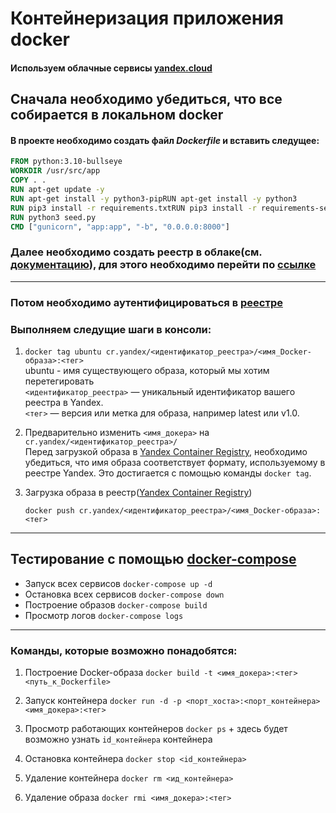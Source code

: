 # Контейнеризация приложения docker
#### Используем облачные сервисы [yandex.cloud](https://yandex.cloud/ru/)

## Сначала необходимо убедиться, что все собирается в локальном docker

#### В проекте необходимо создать файл ***Dockerfile*** и вставить следущее:

```dockerfile
FROM python:3.10-bullseye
WORKDIR /usr/src/app
COPY . .
RUN apt-get update -y
RUN apt-get install -y python3-pipRUN apt-get install -y python3
RUN pip3 install -r requirements.txtRUN pip3 install -r requirements-server.txt
RUN python3 seed.py
CMD ["gunicorn", "app:app", "-b", "0.0.0.0:8000"] 
```


### Далее необходимо создать реестр в облаке(см. [документацию](https://yandex.cloud/ru/docs/container-registry/operations/registry/registry-create)), для этого необходимо перейти по [ссылке](https://yandex.cloud/ru/docs/cli/quickstart#install)

--- 

### Потом необходимо аутентифицироваться в [реестре](https://yandex.cloud/ru/docs/container-registry/operations/authentication)

### Выполняем следущие шаги в консоли:

1. `docker tag ubuntu cr.yandex/<идентификатор_реестра>/<имя_Docker-образа>:<тег>` \
   ubuntu - имя существующего образа, который мы хотим перетегировать \
   `<идентификатор_реестра>` — уникальный идентификатор вашего реестра в Yandex. \
   `<тег>` — версия или метка для образа, например latest или v1.0. 

2. Предварительно изменить `<имя_докера>` на `cr.yandex/<идентификатор_реестра>/` \
   Перед загрузкой образа в [Yandex Container Registry](https://yandex.cloud/ru/docs/container-registry/), необходимо убедиться, что имя образа соответствует формату, используемому в реестре Yandex. Это достигается с помощью команды `docker tag`.
3. Загрузка образа в реестр([Yandex Container Registry](https://yandex.cloud/ru/docs/container-registry/)) 
   
   `docker push cr.yandex/<идентификатор_реестра>/<имя_Docker-образа>:<тег>`

--- 

## Тестирование с помощью [docker-compose](docker-compose.yml)
- Запуск всех сервисов
	`docker-compose up -d`
- Остановка всех сервисов
	`docker-compose down`
- Построение образов
	`docker-compose build`
- Просмотр логов
	`docker-compose logs`

---

### Команды, которые возможно понадобятся:
1. Построение Docker-образа
`docker build -t <имя_докера>:<тег> <путь_к_Dockerfile>`

2. Запуск контейнера
`docker run -d -p <порт_хоста>:<порт_контейнера> <имя_докера>:<тег>`

3. Просмотр работающих контейнеров
`docker ps` + здесь будет возможно узнать `id_контейнера` контейнера

4. Остановка контейнера
`docker stop <id_контейнера>`

5. Удаление контейнера
`docker rm <ид_контейнера>`

6. Удаление образа
`docker rmi <имя_докера>:<тег>`
